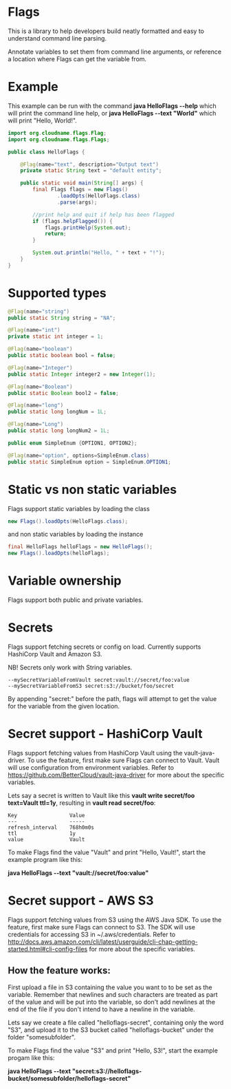 # Flags

This is a library to help developers build neatly formatted and easy to understand command line parsing.

Annotate variables to set them from command line arguments, or reference a location where Flags can get the variable from.

# Example

This example can be run with the command **java HelloFlags --help** which will print the command line help, or **java HelloFlags --text "World"** which will print "Hello, World!".

```java
import org.cloudname.flags.Flag;
import org.cloudname.flags.Flags;

public class HelloFlags {

    @Flag(name="text", description="Output text")
    private static String text = "default entity";

    public static void main(String[] args) {
        final Flags flags = new Flags()
                .loadOpts(HelloFlags.class)
                .parse(args);

        //print help and quit if help has been flagged
        if (flags.helpFlagged()) {
            flags.printHelp(System.out);
            return;
        }

        System.out.println("Hello, " + text + "!");
    }
}

```
# Supported types
```java
@Flag(name="string")
public static String string = "NA";

@Flag(name="int")
private static int integer = 1;

@Flag(name="boolean")
public static boolean bool = false;

@Flag(name="Integer")
public static Integer integer2 = new Integer(1);

@Flag(name="Boolean")
public static Boolean bool2 = false;

@Flag(name="long")
public static long longNum = 1L;

@Flag(name="Long")
public static long longNum2 = 1L;

public enum SimpleEnum {OPTION1, OPTION2};

@Flag(name="option", options=SimpleEnum.class)
public static SimpleEnum option = SimpleEnum.OPTION1;
```

# Static vs non static variables

Flags support static variables by loading the class

```java
new Flags().loadOpts(HelloFlags.class);
```

and non static variables by loading the instance

```java
final HelloFlags helloFlags = new HelloFlags();
new Flags().loadOpts(helloFlags);
```

# Variable ownership

Flags support both public and private variables.

# Secrets

Flags support fetching secrets or config on load. Currently supports HashiCorp Vault and Amazon S3.

NB! Secrets only work with String variables.

```
--mySecretVariableFromVault secret:vault://secret/foo:value
--mySecretVariableFromS3 secret:s3://bucket/foo/secret
```

By appending "secret:" before the path, flags will attempt to get the value for the variable from
the given location.

# Secret support - HashiCorp Vault

Flags support fetching values from HashiCorp Vault using the vault-java-driver. To use the feature, first make sure Flags can connect to Vault. Vault will use configuration from environment variables. Refer to https://github.com/BetterCloud/vault-java-driver for more about the specific variables.

Lets say a secret is written to Vault like this **vault write secret/foo text=Vault ttl=1y**, resulting in **vault read secret/foo**:
```
Key                 Value
---                 -----
refresh_interval    768h0m0s
ttl                 1y
value               Vault
```

To make Flags find the value "Vault" and print "Hello, Vault!", start the example program like this:

**java HelloFlags --text "vault://secret/foo:value"**

# Secret support - AWS S3

Flags support fetching values from S3 using the AWS Java SDK. To use the feature, first make sure Flags can connect to S3. The SDK will use credentials for accessing S3 in ~/.aws/credentials. Refer to http://docs.aws.amazon.com/cli/latest/userguide/cli-chap-getting-started.html#cli-config-files for more about the specific variables.

## How the feature works:

First upload a file in S3 containing the value you want to to be set as the variable. Remember that newlines and such characters are treated as part of the value and will be put into the variable, so don't add newlines at the end of the file if you don't intend to have a newline in the variable.

Lets say we create a file called "helloflags-secret", containing only the word "S3", and upload it to the S3 bucket called "helloflags-bucket" under the folder "somesubfolder".

To make Flags find the value "S3" and print "Hello, S3!", start the example progam like this:

**java HelloFlags --text "secret:s3://helloflags-bucket/somesubfolder/helloflags-secret"**
